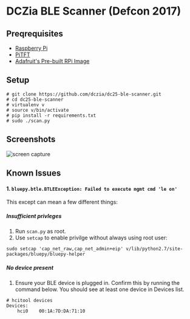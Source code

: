 # DCZia BLE Scanner (Defcon 2017)

## Preqrequisites
- [Raspberry Pi](https://www.raspberrypi.org/products/)
- [PiTFT](https://www.adafruit.com/product/2298)
- [Adafruit's Pre-built RPi Image](https://learn.adafruit.com/adafruit-pitft-3-dot-5-touch-screen-for-raspberry-pi/easy-install)

## Setup
~~~
# git clone https://github.com/dczia/dc25-ble-scanner.git
# cd dc25-ble-scanner
# virtualenv v
# source v/bin/activate
# pip install -r requirements.txt
# sudo ./scan.py
~~~

## Screenshots
![screen capture](http://i.imgur.com/Sbw7CCq.png)

## Known Issues

#### 1. `bluepy.btle.BTLEException: Failed to execute mgmt cmd 'le on'`

This except can mean a few different things:

##### Insufficient privleges
1. Run `scan.py` as root.
2. Use `setcap` to enable privilge without always using root user:
~~~
sudo setcap 'cap_net_raw,cap_net_admin+eip' v/lib/python2.7/site-packages/bluepy/bluepy-helper
~~~

##### No device present
1. Ensure your BLE device is plugged in. Confirm this by running the command
below. You should see at least one device in Devices list.

~~~
# hcitool devices
Devices:
	hci0	00:1A:7D:DA:71:10
~~~
